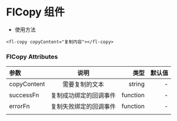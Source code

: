 # FlCopy 组件

- 使用方法
```
<fl-copy copyContent="复制内容"></fl-copy>
```

### FlCopy Attributes
| 参数 | 说明 |	类型 | 默认值 |
|:-|:-:|-:|-:|
| copyContent | 需要复制的文本 | string | - |
| successFn | 复制成功绑定的回调事件 | function | - |
| errorFn | 复制失败绑定的回调事件 | function | - |
|||||
